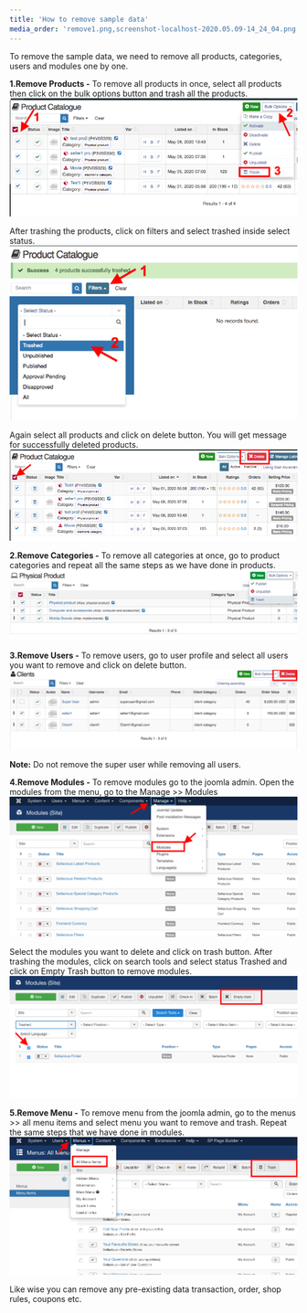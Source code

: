 ```yaml
---
title: 'How to remove sample data'
media_order: 'remove1.png,screenshot-localhost-2020.05.09-14_24_04.png,delete.png,categories.png,user.png,modules1.png,modules.png,sdc.png,menu.png'
---
```


To remove the sample data, we need to remove all products, categories, users and modules one by one. 

**1.Remove Products -** To remove all products in once, select all products then click on the bulk options button and trash all the products. 
![](remove1.png)

After trashing the products, click on filters and select trashed inside select status. 
![](screenshot-localhost-2020.05.09-14_24_04.png)

Again select all products and click on delete button. You will get message for successfully deleted products. 
![](delete.png)

**2.Remove Categories -** To remove all categories at once, go to product categories and repeat all the same steps as we have done in products.
![](categories.png)

**3.Remove Users -** To remove users, go to user profile and select all users you want to remove and click on delete button.
![](sdc.png)

**Note:** Do not remove the super user while removing all users.

**4.Remove Modules -** To remove modules go to the joomla admin. Open the modules from the menu, go to the Manage >> Modules 
![](modules1.png)

Select the modules you want to delete and click on trash button. After trashing the modules, click on search tools and select status Trashed and click on Empty Trash button to remove modules.
![](modules.png)

**5.Remove Menu -** To remove menu from the joomla admin, go to the menus >> all menu items and select menu you want to remove and trash. Repeat the same steps that we have done in modules.
![](menu.png)

Like wise you can remove any pre-existing data transaction, order, shop rules, coupons etc.

